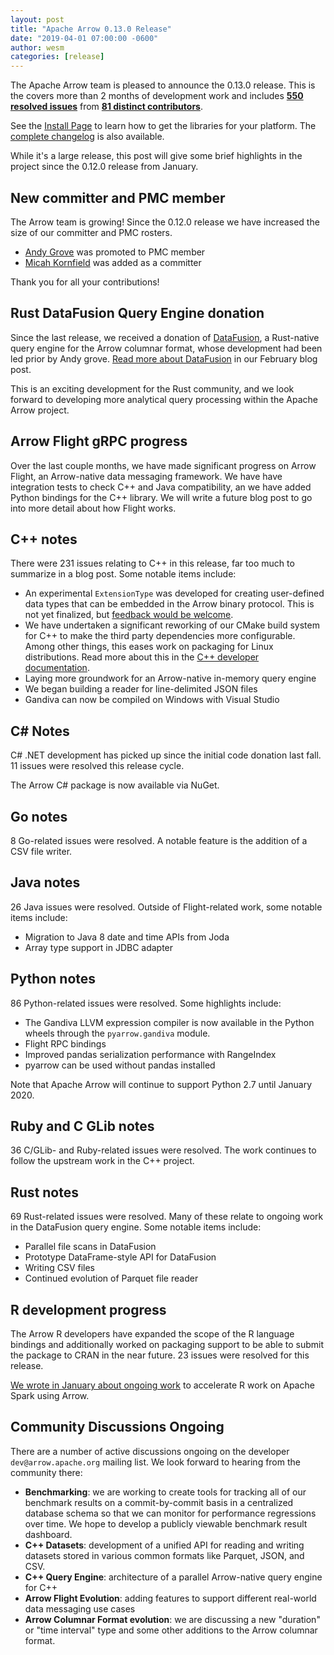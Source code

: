 ```yaml
---
layout: post
title: "Apache Arrow 0.13.0 Release"
date: "2019-04-01 07:00:00 -0600"
author: wesm
categories: [release]
---
```

<!--
{% comment %}
Licensed to the Apache Software Foundation (ASF) under one or more
contributor license agreements.  See the NOTICE file distributed with
this work for additional information regarding copyright ownership.
The ASF licenses this file to you under the Apache License, Version 2.0
(the "License"); you may not use this file except in compliance with
the License.  You may obtain a copy of the License at

http://www.apache.org/licenses/LICENSE-2.0

Unless required by applicable law or agreed to in writing, software
distributed under the License is distributed on an "AS IS" BASIS,
WITHOUT WARRANTIES OR CONDITIONS OF ANY KIND, either express or implied.
See the License for the specific language governing permissions and
limitations under the License.
{% endcomment %}
-->

The Apache Arrow team is pleased to announce the 0.13.0 release. This is the
covers more than 2 months of development work and includes [**550 resolved
issues**][1] from [**81 distinct contributors**][22].

See the [Install Page][2] to learn how to get the libraries for your
platform. The [complete changelog][3] is also available.

While it's a large release, this post will give some brief highlights in the
project since the 0.12.0 release from January.

## New committer and PMC member

The Arrow team is growing! Since the 0.12.0 release we have increased the size
of our committer and PMC rosters.

* [Andy Grove][13] was promoted to PMC member
* [Micah Kornfield][14] was added as a committer

Thank you for all your contributions!

## Rust DataFusion Query Engine donation

Since the last release, we received a donation of [DataFusion][17], a
Rust-native query engine for the Arrow columnar format, whose development had
been led prior by Andy grove. [Read more about DataFusion][19] in our February
blog post.

This is an exciting development for the Rust community, and we look forward to
developing more analytical query processing within the Apache Arrow project.

## Arrow Flight gRPC progress

Over the last couple months, we have made significant progress on Arrow Flight,
an Arrow-native data messaging framework. We have have integration tests to
check C++ and Java compatibility, an we have added Python bindings for the C++
library. We will write a future blog post to go into more detail about how
Flight works.

## C++ notes

There were 231 issues relating to C++ in this release, far too much to
summarize in a blog post. Some notable items include:

* An experimental `ExtensionType` was developed for creating user-defined data
  types that can be embedded in the Arrow binary protocol. This is not yet
  finalized, but [feedback would be welcome][51].
* We have undertaken a significant reworking of our CMake build system for C++
  to make the third party dependencies more configurable. Among other things,
  this eases work on packaging for Linux distributions. Read more about this in
  the [C++ developer documentation][18].
* Laying more groundwork for an Arrow-native in-memory query engine
* We began building a reader for line-delimited JSON files
* Gandiva can now be compiled on Windows with Visual Studio

## C# Notes

C# .NET development has picked up since the initial code donation last
fall. 11 issues were resolved this release cycle.

The Arrow C# package is now available via NuGet.

## Go notes

8 Go-related issues were resolved. A notable feature is the addition of a CSV
file writer.

## Java notes

26 Java issues were resolved. Outside of Flight-related work, some notable
items include:

* Migration to Java 8 date and time APIs from Joda
* Array type support in JDBC adapter

## Python notes

86 Python-related issues were resolved. Some highlights include:

* The Gandiva LLVM expression compiler is now available in the Python wheels
  through the ``pyarrow.gandiva`` module.
* Flight RPC bindings
* Improved pandas serialization performance with RangeIndex
* pyarrow can be used without pandas installed

Note that Apache Arrow will continue to support Python 2.7 until January 2020.

## Ruby and C GLib notes

36 C/GLib- and Ruby-related issues were resolved. The work continues to follow
the upstream work in the C++ project.

## Rust notes

69 Rust-related issues were resolved. Many of these relate to ongoing work in
the DataFusion query engine. Some notable items include:

* Parallel file scans in DataFusion
* Prototype DataFrame-style API for DataFusion
* Writing CSV files
* Continued evolution of Parquet file reader

## R development progress

The Arrow R developers have expanded the scope of the R language bindings and
additionally worked on packaging support to be able to submit the package to
CRAN in the near future. 23 issues were resolved for this release.

[We wrote in January about ongoing work][50] to accelerate R work on Apache Spark
using Arrow.

## Community Discussions Ongoing

There are a number of active discussions ongoing on the developer
``dev@arrow.apache.org`` mailing list. We look forward to hearing from the
community there:

* **Benchmarking**: we are working to create tools for tracking all of our
  benchmark results on a commit-by-commit basis in a centralized database
  schema so that we can monitor for performance regressions over time. We hope
  to develop a publicly viewable benchmark result dashboard.
* **C++ Datasets**: development of a unified API for reading and writing
  datasets stored in various common formats like Parquet, JSON, and CSV.
* **C++ Query Engine**: architecture of a parallel Arrow-native query engine
  for C++
* **Arrow Flight Evolution**: adding features to support different real-world
  data messaging use cases
* **Arrow Columnar Format evolution**: we are discussing a new "duration" or
  "time interval" type and some other additions to the Arrow columnar format.

[1]: https://issues.apache.org/jira/issues/?jql=project%20%3D%20ARROW%20AND%20status%20%3D%20Resolved%20AND%20fixVersion%20%3D%200.13.0
[2]: https://arrow.apache.org/install
[3]: https://arrow.apache.org/release/0.13.0.html
[13]: https://github.com/andygrove
[14]: https://github.com/emkornfield
[17]: http://incubator.apache.org/ip-clearance/arrow-rust-datafusion.html
[18]: https://github.com/apache/arrow/blob/master/docs/source/developers/cpp.rst#build-dependency-management
[19]: http://arrow.apache.org/blog/2019/02/04/datafusion-donation/
[20]: https://github.com/apache/arrow/blob/master/cpp/src/arrow/util/trie.h
[21]: https://github.com/apache/arrow/blob/master/cpp/src/arrow/sparse_tensor.h
[22]: https://arrow.apache.org/release/0.13.0.html#contributors
[23]: https://arrow.apache.org/install/
[50]: http://arrow.apache.org/blog/2019/01/25/r-spark-improvements/
[51]: https://github.com/apache/arrow/blob/master/cpp/src/arrow/extension_type.h